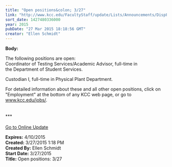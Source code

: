 ```yaml
---
title: "Open positions&colon; 3/27"
link: "http://www.kcc.edu/FacultyStaff/update/Lists/Announcements/DispForm.aspx?ID=1868"
sort_date: 1427480336000
year: 2015
pubDate: "27 Mar 2015 18:18:56 GMT"
creator: "Ellen Schmidt"
---
```


<div><b>Body:</b> <div class="ExternalClass0C3350E3D02C478391C65E622A29CEB5"><p>​The following positions are open: <br />Coordinator of Testing Services/Academic Advisor, full-time in the Department of Student Services.</p>
<p>Custodian I, full-time in Physical Plant Department.</p>
<p>For detailed information about these and all other open positions, click on &quot;Employment&quot; at the bottom of any KCC web page, or go to <a href="/jobs/">www.kcc.edu/jobs/</a>.<br />​<br /><br />***<br /><br /><a href="/update">Go to Online Update</a><br /></p></div></div>
<div><b>Expires:</b> 4/10/2015</div>
<div><b>Created:</b> 3/27/2015 1:18 PM</div>
<div><b>Created By:</b> Ellen Schmidt</div>
<div><b>Start Date:</b> 3/27/2015</div>
<div><b>Title:</b> Open positions: 3/27</div>

